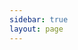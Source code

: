 ```yaml
---
sidebar: true
layout: page
---
```



<script setup>
import RapiDoc from '../components/RapiDoc.vue';
</script>

<RapiDoc specs="./rd-agent-openapi.json"/>
